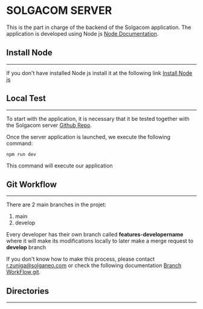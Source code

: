 # SOLGACOM SERVER 

This is the part in charge of the backend of the Solgacom application. The application is developed using Node js [Node Documentation](https://nodejs.org/es/docs/).

## Install Node

---

If you don't have installed Node js install it at the following link [Install Node js](https://nodejs.org/es/download/) 

## Local Test

---

To start with the application, it is necessary that it be tested together with the Solgacom server [Github Repo](https://github.com/solganeo/solgacomServer).

Once the server application is launched, we execute the following command:

``npm run dev``

This command will execute our application

## Git Workflow

---

There are 2 main branches in the projet:

1. main
2. develop

Every developer has their own branch called **features-developername** where it will make its modifications locally to later make a merge request to **develop** branch

If you don't know how to make this process, please contact r.zuniga@solganeo.com or check the following documentation [Branch WorkFlow git](https://git-scm.com/book/en/v2/Git-Branching-Branching-Workflows). 


## Directories

---
